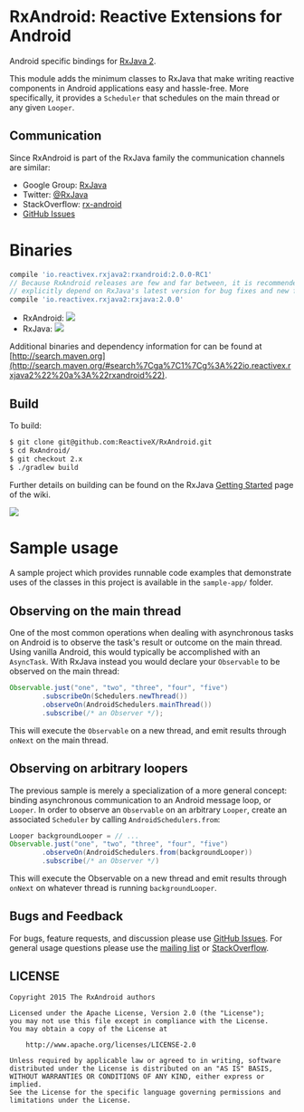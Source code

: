 # RxAndroid: Reactive Extensions for Android

Android specific bindings for [RxJava 2](http://github.com/ReactiveX/RxJava).

This module adds the minimum classes to RxJava that make writing reactive components in Android
applications easy and hassle-free. More specifically, it provides a `Scheduler` that schedules on
the main thread or any given `Looper`.


## Communication

Since RxAndroid is part of the RxJava family the communication channels are similar:

- Google Group: [RxJava][list]
- Twitter: [@RxJava][twitter]
- StackOverflow: [rx-android][so]
- [GitHub Issues][issues]


# Binaries

```groovy
compile 'io.reactivex.rxjava2:rxandroid:2.0.0-RC1'
// Because RxAndroid releases are few and far between, it is recommended you also
// explicitly depend on RxJava's latest version for bug fixes and new features.
compile 'io.reactivex.rxjava2:rxjava:2.0.0'
```

* RxAndroid: <a href='http://search.maven.org/#search%7Cga%7C1%7Cg%3A%22io.reactivex.rxjava2%22%20a%3A%22rxjava%22'><img src='http://img.shields.io/maven-central/v/io.reactivex.rxjava2/rxandroid.svg'></a>
* RxJava: <a href='http://search.maven.org/#search%7Cga%7C1%7Cg%3A%22io.reactivex.rxjava2%22%20a%3A%22rxjava%22'><img src='http://img.shields.io/maven-central/v/io.reactivex.rxjava2/rxjava.svg'></a>

Additional binaries and dependency information for can be found at [http://search.maven.org](http://search.maven.org/#search%7Cga%7C1%7Cg%3A%22io.reactivex.rxjava2%22%20a%3A%22rxandroid%22).


## Build

To build:

```bash
$ git clone git@github.com:ReactiveX/RxAndroid.git
$ cd RxAndroid/
$ git checkout 2.x
$ ./gradlew build
```

Further details on building can be found on the RxJava [Getting Started][start] page of the wiki.

<a href='https://travis-ci.org/ReactiveX/RxAndroid/builds'><img src='https://api.travis-ci.org/ReactiveX/RxAndroid.svg?branch=2.x'></a>

# Sample usage

A sample project which provides runnable code examples that demonstrate uses of the classes in this
project is available in the `sample-app/` folder.

## Observing on the main thread

One of the most common operations when dealing with asynchronous tasks on Android is to observe the task's
result or outcome on the main thread. Using vanilla Android, this would typically be accomplished with an
`AsyncTask`. With RxJava instead you would declare your `Observable` to be observed on the main thread:

```java
Observable.just("one", "two", "three", "four", "five")
        .subscribeOn(Schedulers.newThread())
        .observeOn(AndroidSchedulers.mainThread())
        .subscribe(/* an Observer */);
```

This will execute the `Observable` on a new thread, and emit results through `onNext` on the main thread.

## Observing on arbitrary loopers

The previous sample is merely a specialization of a more general concept: binding asynchronous
communication to an Android message loop, or `Looper`. In order to observe an `Observable` on an arbitrary
`Looper`, create an associated `Scheduler` by calling `AndroidSchedulers.from`:

```java
Looper backgroundLooper = // ...
Observable.just("one", "two", "three", "four", "five")
        .observeOn(AndroidSchedulers.from(backgroundLooper))
        .subscribe(/* an Observer */)
```

This will execute the Observable on a new thread and emit results through `onNext` on whatever thread is
running `backgroundLooper`.


## Bugs and Feedback

For bugs, feature requests, and discussion please use [GitHub Issues][issues].
For general usage questions please use the [mailing list][list] or [StackOverflow][so].


## LICENSE

    Copyright 2015 The RxAndroid authors

    Licensed under the Apache License, Version 2.0 (the "License");
    you may not use this file except in compliance with the License.
    You may obtain a copy of the License at

        http://www.apache.org/licenses/LICENSE-2.0

    Unless required by applicable law or agreed to in writing, software
    distributed under the License is distributed on an "AS IS" BASIS,
    WITHOUT WARRANTIES OR CONDITIONS OF ANY KIND, either express or implied.
    See the License for the specific language governing permissions and
    limitations under the License.



 [list]: http://groups.google.com/d/forum/rxjava
 [so]: http://stackoverflow.com/questions/tagged/rx-android
 [twitter]: http://twitter.com/RxJava
 [issues]: https://github.com/ReactiveX/RxAndroid/issues
 [start]: https://github.com/ReactiveX/RxJava/wiki/Getting-Started
